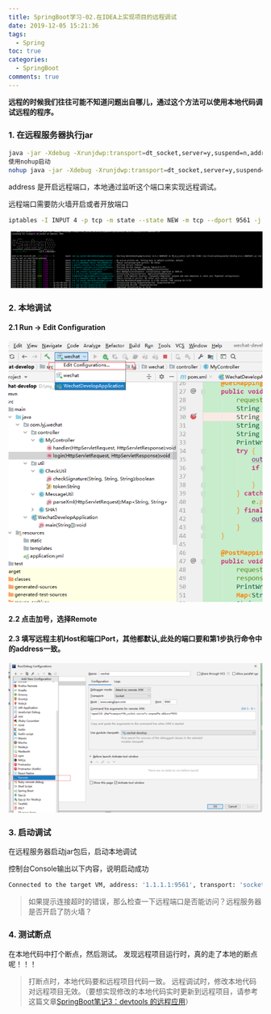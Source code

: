 ```yaml
---
title: SpringBoot学习-02.在IDEA上实现项目的远程调试
date: 2019-12-05 15:21:36
tags:
  - Spring
toc: true
categories:
  - SpringBoot
comments: true
---
```


**远程的时候我们往往可能不知道问题出自哪儿，通过这个方法可以使用本地代码调试远程的程序。**

<!--more-->

### 1. 在远程服务器执行jar

```bash
java -jar -Xdebug -Xrunjdwp:transport=dt_socket,server=y,suspend=n,address=9561 wechat-develop-0.0.1-SNAPSHOT.jar
使用nohup启动
nohup java -jar -Xdebug -Xrunjdwp:transport=dt_socket,server=y,suspend=n,address=9561 wechat-develop-0.0.1-SNAPSHOT.jar > nohup-wechat.out 2>&1 &
```

address 是开启远程端口，本地通过监听这个端口来实现远程调试。

远程端口需要防火墙开启或者开放端口

```bash
iptables -I INPUT 4 -p tcp -m state --state NEW -m tcp --dport 9561 -j ACCEPT
```

![1575527849534](SpringBoot学习-02-在IDEA上实现项目的远程调试/1575527849534.png)

### 2. 本地调试

#### 2.1 Run -> Edit Configuration

![1575528013701](SpringBoot学习-02-在IDEA上实现项目的远程调试/1575528013701.png)

#### 2.2 点击加号，选择Remote

#### 2.3 填写远程主机Host和端口Port，其他都默认,此处的端口要和第1步执行命令中的address一致。

![1575527907448](SpringBoot学习-02-在IDEA上实现项目的远程调试/1575527907448.png)

### 3. 启动调试

在远程服务器启动jar包后，启动本地调试

控制台Console输出以下内容，说明启动成功

```bash
Connected to the target VM, address: '1.1.1.1:9561', transport: 'socket'
```

> 如果提示连接超时的错误，那么检查一下远程端口是否能访问？远程服务器是否开启了防火墙？

### 4. 测试断点

在本地代码中打个断点，然后测试。
 发现远程项目运行时，真的走了本地的断点呢！！！

> 打断点时，本地代码要和远程项目代码一致。
> 远程调试时，修改本地代码对远程项目无效。（要想实现修改的本地代码实时更新到远程项目，请参考这篇文章[SpringBoot笔记3：devtools 的远程应用](https://www.jianshu.com/p/21a6f3f92d53)）